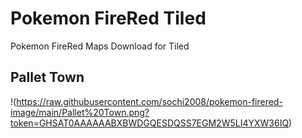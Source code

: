 # Pokemon FireRed Tiled

Pokemon FireRed Maps Download for Tiled

## Pallet Town
!(https://raw.githubusercontent.com/sochi2008/pokemon-firered-image/main/Pallet%20Town.png?token=GHSAT0AAAAAABXBWDGQESDQSS7EGM2W5LI4YXW36IQ)
